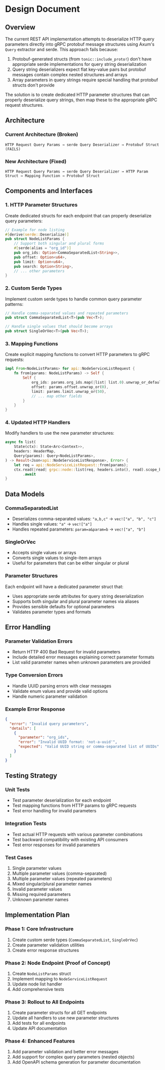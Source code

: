 # Design Document

## Overview

The current REST API implementation attempts to deserialize HTTP query parameters directly into gRPC protobuf message structures using Axum's `Query` extractor and serde. This approach fails because:

1. Protobuf-generated structs (from `tonic::include_proto!`) don't have appropriate serde implementations for query string deserialization
2. Query string deserializers expect flat key-value pairs but protobuf messages contain complex nested structures and arrays
3. Array parameters in query strings require special handling that protobuf structs don't provide

The solution is to create dedicated HTTP parameter structures that can properly deserialize query strings, then map these to the appropriate gRPC request structures.

## Architecture

### Current Architecture (Broken)
```
HTTP Request Query Params → serde Query Deserializer → Protobuf Struct (FAILS)
```

### New Architecture (Fixed)
```
HTTP Request Query Params → serde Query Deserializer → HTTP Param Struct → Mapping Function → Protobuf Struct
```

## Components and Interfaces

### 1. HTTP Parameter Structures

Create dedicated structs for each endpoint that can properly deserialize query parameters:

```rust
// Example for node listing
#[derive(serde::Deserialize)]
pub struct NodeListParams {
    // Support both singular and plural forms
    #[serde(alias = "org_id")]
    pub org_ids: Option<CommaSeparatedList<String>>,
    pub offset: Option<u64>,
    pub limit: Option<u64>,
    pub search: Option<String>,
    // ... other parameters
}
```

### 2. Custom Serde Types

Implement custom serde types to handle common query parameter patterns:

```rust
// Handle comma-separated values and repeated parameters
pub struct CommaSeparatedList<T>(pub Vec<T>);

// Handle single values that should become arrays
pub struct SingleOrVec<T>(pub Vec<T>);
```

### 3. Mapping Functions

Create explicit mapping functions to convert HTTP parameters to gRPC requests:

```rust
impl From<NodeListParams> for api::NodeServiceListRequest {
    fn from(params: NodeListParams) -> Self {
        Self {
            org_ids: params.org_ids.map(|list| list.0).unwrap_or_default(),
            offset: params.offset.unwrap_or(0),
            limit: params.limit.unwrap_or(50),
            // ... map other fields
        }
    }
}
```

### 4. Updated HTTP Handlers

Modify handlers to use the new parameter structures:

```rust
async fn list(
    State(ctx): State<Arc<Context>>,
    headers: HeaderMap,
    Query(params): Query<NodeListParams>,
) -> Result<Json<api::NodeServiceListResponse>, Error> {
    let req = api::NodeServiceListRequest::from(params);
    ctx.read(|read| grpc::node::list(req, headers.into(), read).scope_boxed())
        .await
}
```

## Data Models

### CommaSeparatedList<T>
- Deserializes comma-separated values: `"a,b,c"` → `vec!["a", "b", "c"]`
- Handles single values: `"a"` → `vec!["a"]`
- Handles repeated parameters: `param=a&param=b` → `vec!["a", "b"]`

### SingleOrVec<T>
- Accepts single values or arrays
- Converts single values to single-item arrays
- Useful for parameters that can be either singular or plural

### Parameter Structures
Each endpoint will have a dedicated parameter struct that:
- Uses appropriate serde attributes for query string deserialization
- Supports both singular and plural parameter names via aliases
- Provides sensible defaults for optional parameters
- Validates parameter types and formats

## Error Handling

### Parameter Validation Errors
- Return HTTP 400 Bad Request for invalid parameters
- Include detailed error messages explaining correct parameter formats
- List valid parameter names when unknown parameters are provided

### Type Conversion Errors
- Handle UUID parsing errors with clear messages
- Validate enum values and provide valid options
- Handle numeric parameter validation

### Example Error Response
```json
{
  "error": "Invalid query parameters",
  "details": [
    {
      "parameter": "org_ids",
      "error": "Invalid UUID format: 'not-a-uuid'",
      "expected": "Valid UUID string or comma-separated list of UUIDs"
    }
  ]
}
```

## Testing Strategy

### Unit Tests
- Test parameter deserialization for each endpoint
- Test mapping functions from HTTP params to gRPC requests
- Test error handling for invalid parameters

### Integration Tests
- Test actual HTTP requests with various parameter combinations
- Test backward compatibility with existing API consumers
- Test error responses for invalid parameters

### Test Cases
1. Single parameter values
2. Multiple parameter values (comma-separated)
3. Multiple parameter values (repeated parameters)
4. Mixed singular/plural parameter names
5. Invalid parameter values
6. Missing required parameters
7. Unknown parameter names

## Implementation Plan

### Phase 1: Core Infrastructure
1. Create custom serde types (`CommaSeparatedList`, `SingleOrVec`)
2. Create parameter validation utilities
3. Create error response structures

### Phase 2: Node Endpoint (Proof of Concept)
1. Create `NodeListParams` struct
2. Implement mapping to `NodeServiceListRequest`
3. Update node list handler
4. Add comprehensive tests

### Phase 3: Rollout to All Endpoints
1. Create parameter structs for all GET endpoints
2. Update all handlers to use new parameter structures
3. Add tests for all endpoints
4. Update API documentation

### Phase 4: Enhanced Features
1. Add parameter validation and better error messages
2. Add support for complex query parameters (nested objects)
3. Add OpenAPI schema generation for parameter documentation